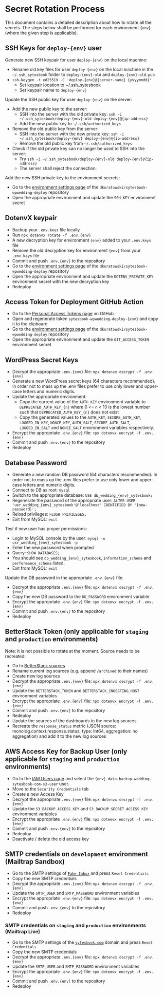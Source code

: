 # Secret Rotation Process
This document contains a detailed description about how to rotate all the secrets. The steps below shall be performed for each environment `{env}` (where the given step is applicable).

## SSH Keys for `deploy-{env}` user
Generate new SSH keypair for user `deploy-{env}` on the local machine:
* Rename old key files for user `deploy-{env}` on the local machine in the `~/.ssh_sytesbook` folder to `deploy-{env}-old` and `deploy-{env}-old.pub`
* `ssh-keygen -t ed25519 -C 'deploy-{env}@{server-name} {yyyymmdd}'`
  * Set keypair location to ~/.ssh_sytesbook
  * Set keypair name to `deploy-{env}`

Update the SSH public key for user `deploy-{env}` on the server:
* Add the new public key to the server:
  * SSH into the server with the old private key: `ssh -i ~/.ssh_sytesbook/deploy-{env}-old deploy-{env}@{ip-address}`
  * Add the new public key to `~/.ssh/authorized_keys`
* Remove the old public key from the server:
  * SSH into the server with the new private key: `ssh -i ~/.ssh_sytesbook/deploy-{env} deploy-{env}@{ip-address}`
  * Remove the old public key from `~/.ssh/authorized_keys`
* Check if the old private key can no longer be used to SSH into the server:
  * Try `ssh -i ~/.ssh_sytesbook/deploy-{env}-old deploy-{env}@{ip-address}`
  * The server shall reject the connection.

Add the new SSH private key to the environment secrets:
* Go to the [environment settings page](https://github.com/dkuratowski/sytesbook-wpwedding-deploy/settings/environments) of the `dkuratowski/sytesbook-wpwedding-deploy` repository
* Open the appropriate environment and update the `SSH_KEY` environment secret

## DotenvX keypair
* Backup your `.env.keys` file locally
* Run `npx dotenvx rotate -f .env.{env}`
* A new decryption key for environment `{env}` added to your `.env.keys` file
* Remove the old decryption key for environment `{env}` from your `.env.keys` file
* Commit and push `.env.{env}` to the repository
* Go to the [environment settings page](https://github.com/dkuratowski/sytesbook-wpwedding-deploy/settings/environments) of the `dkuratowski/sytesbook-wpwedding-deploy` repository
* Open the appropriate environment and update the `DOTENV_PRIVATE_KEY` environment secret with the new decryption key
* Redeploy

## Access Token for Deployment GitHub Action
* Go to the [Personal Access Tokens page](https://github.com/settings/personal-access-tokens) on GitHub
* Open and regenerate token `sytesbook-wpwedding-deploy-{env}` and copy it to the clipboard
* Go to the [environment settings page](https://github.com/dkuratowski/sytesbook-wpwedding-deploy/settings/environments) of the `dkuratowski/sytesbook-wpwedding-deploy` repository
* Open the appropriate environment and update the `GIT_ACCESS_TOKEN` environment secret

## WordPress Secret Keys
* Decrypt the appropriate `.env.{env}` file: `npx dotenvx decrypt -f .env.{env}`
* Generate a new WordPress secret keys (64 characters recommended). In order not to mass up the .env files prefer to use only lower and upper-case letters and numeric digits.
* Update the appropriate environment:
  * Copy the current value of the `AUTH_KEY` environment variable to `DEPRECATED_AUTH_KEY_{n}` where 0 <= `n` < 10 is the lowest number such that `DEPRECATED_AUTH_KEY_{n}` does not exist
  * Copy the generated values to the `AUTH_KEY`, `SECURE_AUTH_KEY`, `LOGGED_IN_KEY`, `NONCE_KEY`, `AUTH_SALT`, `SECURE_AUTH_SALT`, `LOGGED_IN_SALT` and `NONCE_SALT` environment variables respectively.
* Encrypt the appropriate `.env.{env}` file: `npx dotenvx encrypt -f .env.{env}`
* Commit and push `.env.{env}` to the repository
* Redeploy

## Database Password
* Generate a new random DB password (64 characters recommended). In order not to mass up the .env files prefer to use only lower and upper-case letters and numeric digits.
* Connect to DB as root: `mysql`
* Switch to the appropriate database: `USE db_wedding_{env}_sytesbook;`
* Regenerate the password of the appropriate user: `ALTER USER 'usr_wedding_{env}_sytesbook'@'localhost' IDENTIFIED BY '{new-password}';`
* Reload privileges: `FLUSH PRIVILEGES;`
* Exit from MySQL: `exit`

Test if new user has proper permissions:
* Login to MySQL console by the user: `mysql -u usr_wedding_{env}_sytesbook -p`
* Enter the new password when prompted
* Query: `SHOW DATABASES;`
* You should see `db_wedding_{env}_sytesbook`, `information_schema` and `performance_schema` listed.
* Exit from MySQL: `exit`

Update the DB password in the appropriate `.env.{env}` file:
* Decrypt the appropriate `.env.{env}` file: `npx dotenvx decrypt -f .env.{env}`
* Copy the new DB password to the `DB_PASSWORD` environment variable
* Encrypt the appropriate `.env.{env}` file: `npx dotenvx encrypt -f .env.{env}`
* Commit and push `.env.{env}` to the repository
* Redeploy

## BetterStack Token (only applicable for `staging` and `production` environments)
Note: It is not possible to rotate at the moment. Source needs to be recreated.
* Go to [BetterStack sources](https://telemetry.betterstack.com/team/158180/sources)
* Rename current log sources (e.g. append `/archived` to their names)
* Create new log sources
* Decrypt the appropriate `.env.{env}` file: `npx dotenvx decrypt -f .env.{env}`
* Update the `BETTERSTACK_TOKEN` and `BETTERSTACK_INGESTING_HOST` environment variables
* Encrypt the appropriate `.env.{env}` file: `npx dotenvx encrypt -f .env.{env}`
* Commit and push `.env.{env}` to the repository
* Redeploy
* Update the sources of the dashboards to the new log sources
* Recreate the `response_status` metric (JSON source: monolog.context.response.status, type: Int64, aggregation: no aggregation) and add it to the new log sources

## AWS Access Key for Backup User (only applicable for `staging` and `production` environments)
* Go to the [IAM Users page](https://us-east-1.console.aws.amazon.com/iam/home?region=eu-central-1#/users) and select the `{env}.data-backup-wedding-sytesbook-com-s3-user` user.
* Move to the `Security Credentials` tab
* Create a new Access Key
* Decrypt the appropriate `.env.{env}` file: `npx dotenvx decrypt -f .env.{env}`
* Update the `S3_BACKUP_ACCESS_KEY` and `S3_BACKUP_SECRET_ACCESS_KEY` environment variables
* Encrypt the appropriate `.env.{env}` file: `npx dotenvx encrypt -f .env.{env}`
* Commit and push `.env.{env}` to the repository
* Redeploy
* Deactivate / delete the old access key

## SMTP credentials on `development` environment (Mailtrap Sandbox)
* Go to the SMTP settings of [`Fake Inbox`](https://mailtrap.io/inboxes/2433811/messages) and press `Reset Credentials`
* Copy the new SMTP credentials
* Decrypt the appropriate `.env.{env}` file: `npx dotenvx decrypt -f .env.{env}`
* Update the `SMTP_USER` and `SMTP_PASSWORD` environment variables
* Encrypt the appropriate `.env.{env}` file: `npx dotenvx encrypt -f .env.{env}`
* Commit and push `.env.{env}` to the repository
* Redeploy

### SMTP credentials on `staging` and `production` environments (Mailtrap Live)
* Go to the SMTP settings of the [`sytesbook.com`](https://mailtrap.io/sending/domains/8ce62c26-3e9e-4403-a095-b2d7ea6513aa?current_tab=smtp_settings&stream=transactional) domain and press `Reset Credentials`
* Copy the new SMTP credentials
* Decrypt the appropriate `.env.{env}` file: `npx dotenvx decrypt -f .env.{env}`
* Update the `SMTP_USER` and `SMTP_PASSWORD` environment variables
* Encrypt the appropriate `.env.{env}` file: `npx dotenvx encrypt -f .env.{env}`
* Commit and push `.env.{env}` to the repository
* Redeploy
